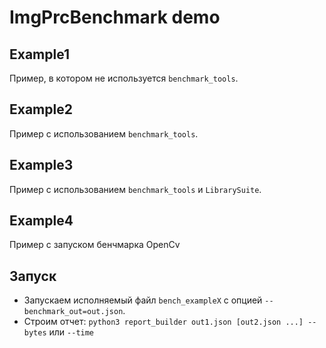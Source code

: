 # ImgPrcBenchmark demo

## Example1
Пример, в котором не используется `benchmark_tools`.

## Example2
Пример с использованием `benchmark_tools`.

## Example3
Пример с использованием `benchmark_tools` и `LibrarySuite`.

## Example4
Пример с запуском бенчмарка OpenCv

## Запуск

* Запускаем исполняемый файл `bench_exampleX` с опцией `--benchmark_out=out.json`.
* Строим отчет: `python3 report_builder out1.json [out2.json ...] --bytes` или `--time`
